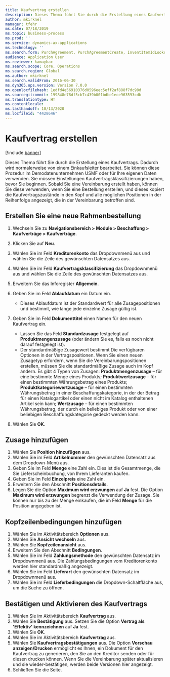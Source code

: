 ```yaml
---
title: Kaufvertrag erstellen
description: Dieses Thema führt Sie durch die Erstellung eines Kaufvertrags.
author: mkirknel
manager: tfehr
ms.date: 07/18/2019
ms.topic: business-process
ms.prod: ''
ms.service: dynamics-ax-applications
ms.technology: ''
ms.search.form: PurchAgreement, PurchAgreementCreate, InventItemIdLookupSimple, AgreementConfirmRunForm, PurchAgreementHistory
audience: Application User
ms.reviewer: kamaybac
ms.search.scope: Core, Operations
ms.search.region: Global
ms.author: mkirknel
ms.search.validFrom: 2016-06-30
ms.dyn365.ops.version: Version 7.0.0
ms.openlocfilehash: 1edfd4e56910376d0596eec5eff2af888f7dc98d
ms.sourcegitcommit: 199848e78df5cb7c439b001bdbe1ece963593cdb
ms.translationtype: HT
ms.contentlocale: 
ms.lasthandoff: 10/13/2020
ms.locfileid: "4428646"
---
```

# <a name="create-a-purchase-agreement"></a>Kaufvertrag erstellen

[!include [banner](../../includes/banner.md)]

Dieses Thema führt Sie durch die Erstellung eines Kaufvertrags. Dadurch wird normalerweise von einem Einkaufsleiter bearbeitet. Sie können diese Prozedur im Demodatenunternehmen USMF oder für Ihre eigenen Daten verwenden. Sie müssen Einstellungen Kaufvertragsklassifizierungen haben, bevor Sie beginnen. Sobald Sie eine Vereinbarung erstellt haben, können Sie diese verwenden, wenn Sie eine Bestellung erstellen, und dieses kopiert die Kaufvertragszustände in den Kopf und alle möglichen Positionen in der Reihenfolge angezeigt, die in der Vereinbarung betroffen sind.


## <a name="create-a-new-purchase-agreement"></a>Erstellen Sie eine neue Rahmenbestellung
1. Wechseln Sie zu **Navigationsbereich > Module > Beschaffung > Kaufverträge > Kaufverträge**.
2. Klicken Sie auf **Neu**.
3. Wählen Sie im Feld **Kreditorenkonto** das Dropdownmenü aus und wählen Sie die Zeile des gewünschten Datensatzes aus.
4. Wählen Sie im Feld **Kaufvertragsklassifizierung** das Dropdownmenü aus und wählen Sie die Zeile des gewünschten Datensatzes aus.
5. Erweitern Sie das Inforegister **Allgemein**.
6. Geben Sie im Feld **Ablaufdatum** ein Datum ein.

    - Dieses Ablaufdatum ist der Standardwert für alle Zusagepositionen und bestimmt, wie lange jede einzelne Zusage gültig ist.  

7. Geben Sie im Feld **Dokumenttitel** einen Namen für den neuen Kaufvertrag ein.

    - Lassen Sie das Feld **Standardzusage** festgelegt auf **Produktmengenzusage** (oder ändern Sie es, falls es noch nicht darauf festgelegt ist).  
    - Der standardmäßige Zusagewert bestimmt Die verfügbaren Optionen in der Vertragspositionen. Wenn Sie einen neuen Zusagetyp erfordern, wenn Sie die Vereinbarungspositionen erstellen, müssen Sie die standardmäßige Zusage auch im Kopf ändern. Es gibt 4 Typen von Zusagen: **Produktmengenzusage** – für eine bestimmte Menge eines Produkts; **Produktwertzusage** – für einen bestimmten Währungsbetrag eines Produkts; **Produktkategoriewertzusage** – für einen bestimmten Währungsbetrag in einer Beschaffungskategorie, in der der Betrag für einen Katalogartikel oder einen nicht im Katalog enthaltenen Artikel sein kann; **Wertzusage** – für einen bestimmten Währungsbetrag, der durch ein beliebiges Produkt oder von einer beliebigen Beschaffungskategorie gedeckt werden kann.  

8. Wählen Sie **OK**.

## <a name="add-a-commitment"></a>Zusage hinzufügen
1. Wählen Sie **Position hinzufügen** aus.
2. Wählen Sie im Feld **Artikelnummer** den gewünschten Datensatz aus dem Dropdown-Menü aus.
3. Geben Sie im Feld **Menge** eine Zahl ein. Dies ist die Gesamtmenge, die Sie Lieferscheinbuchung, von Ihrem Lieferanten kaufen.  
4. Geben Sie im Feld **Einzelpreis** eine Zahl ein.
5. Erweitern Sie den Abschnitt **Positionsdetails**.
6. Legen Sie die Option **Maximum wird erzwungen** auf **Ja** fest. Die Option **Maximum wird erzwungen** begrenzt die Verwendung der Zusage. Sie können nur bis zu der Menge einkaufen, die im Feld **Menge** für die Position angegeben ist.  

## <a name="add-header-conditions"></a>Kopfzeilenbedingungen hinzufügen
1. Wählen Sie im Aktivitätsbereich **Optionen** aus.
2. Wählen Sie **Ansicht wechseln** aus.
3. Wählen Sie **Kopfzeilenansicht** aus.
4. Erweitern Sie den Abschnitt **Bedingungen**.
5. Wählen Sie im Feld **Zahlungsmethode** den gewünschten Datensatz im Dropdownmenü aus. Die Zahlungsbedingungen vom Kreditorenkonto werden hier standardmäßig angezeigt.  
6. Wählen Sie im Feld **Lieferart** den gewünschten Datensatz im Dropdownmenü aus.
7. Wählen Sie im Feld **Lieferbedingungen** die Dropdown-Schaltfläche aus, um die Suche zu öffnen.

## <a name="confirm-and-activate-the-agreement"></a>Bestätigen und Aktivieren des Kaufvertrags
1. Wählen Sie im Aktivitätsbereich **Kaufvertrag** aus.
2. Wählen Sie **Bestätigung** aus. Setzen Sie die Option **Vertrag als 'Effektiv' kennzeichnen** auf **Ja** fest.  
3. Wählen Sie **OK**.
4. Wählen Sie im Aktivitätsbereich **Kaufvertrag** aus.
5. Wählen Sie **Kaufvertragsbestätigungen** aus. Die Option **Vorschau anzeigen/Drucken** ermöglicht es Ihnen, ein Dokument für den Kaufvertrag zu generieren, den Sie an den Kreditor senden oder für diesen drucken können. Wenn Sie die Vereinbarung später aktualisieren und sie wieder-bestätigen, werden beide Versionen hier angezeigt.  
6. Schließen Sie die Seite.

